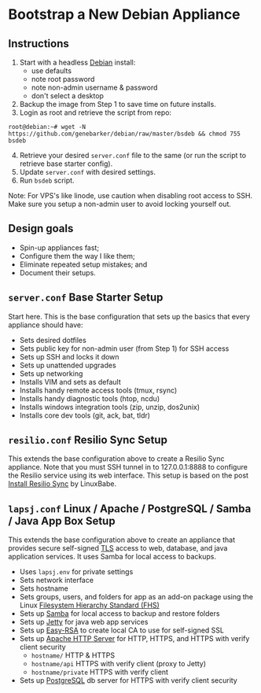 # Bootstrap a New Debian Appliance

## Instructions

1. Start with a headless [Debian][1] install:
    - use defaults
    - note root password
    - note non-admin username & password
    - don't select a desktop
2. Backup the image from Step 1 to save time on future installs.
3. Login as root and retrieve the script from repo:
```console
root@debian:~# wget -N https://github.com/genebarker/debian/raw/master/bsdeb && chmod 755 bsdeb
```
4. Retrieve your desired `server.conf` file to the same
   (or run the script to retrieve base starter config).
5. Update `server.conf` with desired settings.
6. Run `bsdeb` script.

Note: For VPS's like linode, use caution when disabling root access to
SSH. Make sure you setup a non-admin user to avoid locking yourself out.

## Design goals

- Spin-up appliances fast;
- Configure them the way I like them;
- Eliminate repeated setup mistakes; and
- Document their setups.

## `server.conf` Base Starter Setup

Start here. This is the base configuration that sets up the basics that
every appliance should have:

- Sets desired dotfiles
- Sets public key for non-admin user (from Step 1) for SSH access
- Sets up SSH and locks it down
- Sets up unattended upgrades
- Sets up networking
- Installs VIM and sets as default
- Installs handy remote access tools (tmux, rsync)
- Installs handy diagnostic tools (htop, ncdu)
- Installs windows integration tools (zip, unzip, dos2unix)
- Installs core dev tools (git, ack, bat, tldr)

## `resilio.conf` Resilio Sync Setup

This extends the base configuration above to create a Resilio Sync
appliance. Note that you must SSH tunnel in to 127.0.0.1:8888 to configure
the Resilio service using its web interface. This setup is based on the post
[Install Resilio Sync][9] by LinuxBabe. 

## `lapsj.conf` Linux / Apache / PostgreSQL / Samba / Java App Box Setup

This extends the base configuration above to create an appliance that
provides secure self-signed [TLS][8] access to web, database, and java
application services. It uses Samba for local access to backups.

- Uses `lapsj.env` for private settings
- Sets network interface
- Sets hostname
- Sets groups, users, and folders for app as an add-on package using the
  Linux [Filesystem Hierarchy Standard (FHS)][2]
- Sets up [Samba][3] for local access to backup and restore folders
- Sets up [Jetty][4] for java web app services
- Sets up [Easy-RSA][5] to create local CA to use for self-signed SSL
- Sets up [Apache HTTP Server][6] for HTTP, HTTPS, and HTTPS with verify
  client security
  - `hostname/`         HTTP & HTTPS
  - `hostname/api`      HTTPS with verify client (proxy to Jetty)
  - `hostname/private`  HTTPS with verify client
- Sets up [PostgreSQL][7] db server for HTTPS with verify client security


[1]: https://www.debian.org
[2]: https://en.wikipedia.org/wiki/Filesystem_Hierarchy_Standard
[3]: https://www.samba.org
[4]: https://eclipse.dev/jetty
[5]: https://github.com/OpenVPN/easy-rsa
[6]: https://httpd.apache.org
[7]: https://www.postgresql.org
[8]: https://en.wikipedia.org/wiki/Transport_Layer_Security
[9]: https://www.linuxbabe.com/ubuntu/install-resilio-sync-btsync-ubuntu
